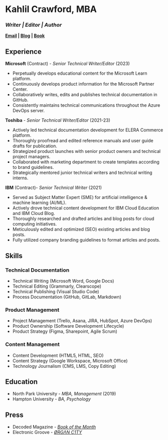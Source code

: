 # Kahlil Crawford, MBA
### _Writer | Editor | Author_

**[Email](mailto:kahlil.tech@gmail.com) | [Blog](http://soundmedicine.art) | [Book](http://organ.city)**

## Experience

**Microsoft** (Contract) - _Senior Technical Writer/Editor_ (2023)
- Perpetually develops educational content for the Microsoft Learn platform.
- Continuously develops product information for the Microsoft Partner Center.
- Collaboratively writes, edits and publishes technical documentation in GitHub.
- Consistently maintains technical communications throughout the Azure DevOps server.

**Toshiba** - _Senior Technical Writer/Editor_ (2021-23)
- Actively led technical documentation development for ELERA Commerce platform.
- Thoroughly proofread and edited reference manuals and user guide drafts for publication.
- Strategized product launches with senior product owners and technical project managers.
- Collaborated with marketing department to create templates according to brand guidelines.
- Strategically mentored junior technical writers and technical writing interns.

**IBM** (Contract)- _Senior Technical Writer_ (2021)
- Served as Subject Matter Expert (SME) for artificial intelligence & machine learning (AI/ML).
- Actively drove technical content development for IBM Cloud Education and IBM Cloud Blog.
- Thoroughly researched and drafted articles and blog posts for cloud computing initiatives.
- Meticulously edited and optimized (SEO) existing articles and blog posts.
- Fully utilized company branding guidelines to format articles and posts.

## Skills

### Technical Documentation
- Technical Writing (Microsoft Word, Google Docs)
- Technical Editing (Grammarly, Clearscope)
- Technical Publishing (Visual Studio Code)
- Process Documentation (GitHub, GitLab, Markdown)

### Product Management
- Project Management (Trello, Asana, JIRA, HubSpot, Azure DevOps)
- Product Ownership (Software Development Lifecycle)
- Product Strategy (Figma, Sharepoint, Agile Scrum)

### Content Management
- Content Development (HTML5, HTML, SEO)
- Content Strategy (Google Workspace, Microsoft Office)
- Technology Journalism (CMS, LMS, Copy Editing)

## Education
- North Park University - _MBA, Management_ (2019)
- Hampton University - _BA, Psychology_

## Press
- Decoded Magazine - _[Book of the Month](https://www.decodedmagazine.com/book-of-the-month-organ-c1ty)_
- Electronic Groove - _[ØRGΛN C1TY](https://electronicgroove.com/org%CE%BBn-c1ty-explores-urban-futurism-and-artistic-expression)_
